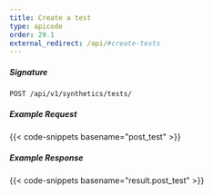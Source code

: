 ```yaml
---
title: Create a test
type: apicode
order: 29.1
external_redirect: /api/#create-tests
---
```


##### Signature
`POST /api/v1/synthetics/tests/`

##### Example Request

{{< code-snippets basename="post_test" >}}

##### Example Response

{{< code-snippets basename="result.post_test" >}}
